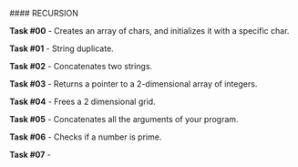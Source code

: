 #### RECURSION

**Task #00** - Creates an array of chars, and initializes it with a specific char.

**Task #01** - String duplicate.

**Task #02** - Concatenates two strings.

**Task #03** - Returns a pointer to a 2-dimensional array of integers.

**Task #04** - Frees a 2 dimensional grid.

**Task #05** - Concatenates all the arguments of your program.

**Task #06** - Checks if a number is prime.

**Task #07** - 

